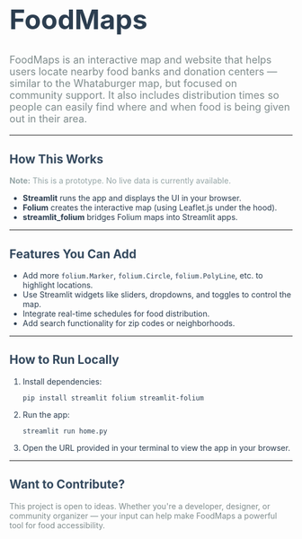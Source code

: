 <h1 style="color:#2c3e50; font-size:48px; font-weight:bold;">FoodMaps</h1>
<p style="font-size:18px; color:#7f8c8d;">
FoodMaps is an interactive map and website that helps users locate nearby food banks and donation centers — similar to the Whataburger map, but focused on community support.  
It also includes distribution times so people can easily find where and when food is being given out in their area.
</p>

<hr>

<h2 style="color:#34495e;">How This Works</h2>
<p style="color:#95a5a6;">
<strong>Note:</strong> This is a prototype. No live data is currently available.
</p>

<ul style="color:#2c3e50;">
  <li><strong>Streamlit</strong> runs the app and displays the UI in your browser.</li>
  <li><strong>Folium</strong> creates the interactive map (using Leaflet.js under the hood).</li>
  <li><strong>streamlit_folium</strong> bridges Folium maps into Streamlit apps.</li>
</ul>

<hr>

<h2 style="color:#34495e;">Features You Can Add</h2>

<ul style="color:#2c3e50;">
  <li>Add more <code>folium.Marker</code>, <code>folium.Circle</code>, <code>folium.PolyLine</code>, etc. to highlight locations.</li>
  <li>Use Streamlit widgets like sliders, dropdowns, and toggles to control the map.</li>
  <li>Integrate real-time schedules for food distribution.</li>
  <li>Add search functionality for zip codes or neighborhoods.</li>
</ul>

<hr>

<h2 style="color:#34495e;">How to Run Locally</h2>

<ol style="color:#2c3e50;">
  <li>Install dependencies:
    <pre><code>pip install streamlit folium streamlit-folium</code></pre>
  </li>
  <li>Run the app:
    <pre><code>streamlit run home.py</code></pre>
  </li>
  <li>Open the URL provided in your terminal to view the app in your browser.</li>
</ol>

<hr>

<h2 style="color:#34495e;">Want to Contribute?</h2>
<p style="color:#7f8c8d;">
This project is open to ideas. Whether you're a developer, designer, or community organizer — your input can help make FoodMaps a powerful tool for food accessibility.
</p>

